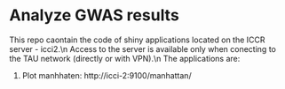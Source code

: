 # Analyze GWAS results
This repo caontain the code of shiny applications located on the ICCR server - icci2.\n
Access to the server is available only when conecting to the TAU network (directly or with VPN).\n
The applications are:
1. Plot manhhaten: http://icci-2:9100/manhattan/
